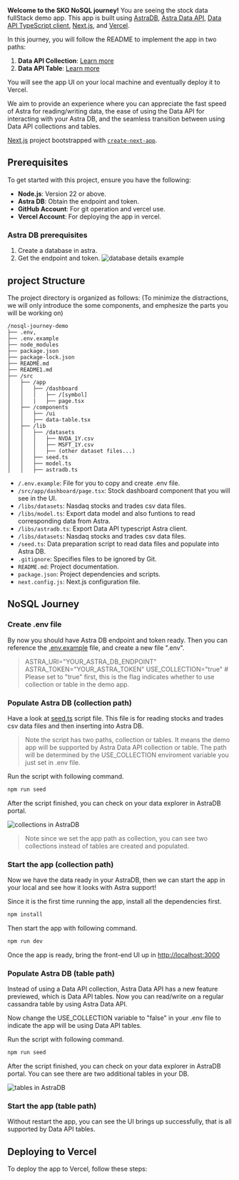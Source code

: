 **Welcome to the SKO NoSQL journey!**
You are seeing the stock data fullStack demo app. This app is built using [AstraDB](https://docs.datastax.com/en/astra-db-serverless/index.html), [Astra Data API](https://docs.datastax.com/en/astra-db-serverless/api-reference/dataapiclient.html), [Data API TypeScript client](https://docs.datastax.com/en/astra-db-serverless/api-reference/typescript-client.html), [Next.js](https://nextjs.org/docs), and [Vercel](https://vercel.com/).

In this journey, you will follow the README to implement the app in two paths:
1. **Data API Collection**: [Learn more](https://docs.datastax.com/en/astra-db-serverless/api-reference/collections.html)
2. **Data API Table**: [Learn more](https://docs.datastax.com/en/astra-db-serverless/api-reference/tables.html)

You will see the app UI on your local machine and eventually deploy it to Vercel.

We aim to provide an experience where you can appreciate the fast speed of Astra for reading/writing data, the ease of using the Data API for interacting with your Astra DB, and the seamless transition between using Data API collections and tables.

[Next.js](https://nextjs.org) project bootstrapped with [`create-next-app`](https://nextjs.org/docs/app/api-reference/cli/create-next-app).



## Prerequisites

To get started with this project, ensure you have the following:

- **Node.js**: Version 22 or above. 
- **Astra DB**: Obtain the endpoint and token.
- **GitHub Account**: For git operation and vercel use.
- **Vercel Account**: For deploying the app in vercel.

### Astra DB prerequisites
1. Create a database in astra.
2. Get the endpoint and token.
![database details example](./public/astra-requirements.png)


## project Structure

The project directory is organized as follows:
(To minimize the distractions, we will only introduce the some components, and emphesize the parts you will be working on)

```
/nosql-journey-demo
├── .env, 
├── .env.example 
├── node_modules
├── package.json
├── package-lock.json
├── README.md
├── README1.md
├── /src
│   ├── /app
│   │   ├── /dashboard
│   │   │   ├── /[symbol]
│   │   |   ├── page.tsx
│   ├── /components
│   │   ├── /ui
│   │   ├── data-table.tsx
│   ├── /lib
│   │   ├── /datasets
│   │   │   ├── NVDA_1Y.csv
│   │   │   ├── MSFT_1Y.csv
│   │   │   ├── (other dataset files...)
│   │   ├── seed.ts
│   │   ├── model.ts
│   │   ├── astradb.ts
```

- `/.env.example`: File for you to copy and create .env file.
- `/src/app/dashboard/page.tsx`: Stock dashboard component that you will see in the UI.
- `/libs/datasets`: Nasdaq stocks and trades csv data files.
- `/libs/model.ts`: Export data model and also funtions to read corresponding data from Astra.
- `/libs/astradb.ts`: Export Data API typescript Astra client.
- `/libs/datasets`: Nasdaq stocks and trades csv data files.
- `/seed.ts`: Data preparation script to read data files and populate into Astra DB.
- `.gitignore`: Specifies files to be ignored by Git.
- `README.md`: Project documentation.
- `package.json`: Project dependencies and scripts.
- `next.config.js`: Next.js configuration file.



## NoSQL Journey



### Create .env file
By now you should have Astra DB endpoint and token ready.
Then you can reference the [.env.example](./env.example) file, and create a new file ".env".

> ASTRA_URI="YOUR_ASTRA_DB_ENDPOINT"
> ASTRA_TOKEN="YOUR_ASTRA_TOKEN"
> USE_COLLECTION="true" # Please set to "true" first, this is the flag indicates whether to use collection or table in the demo app.


### Populate Astra DB (collection path)
Have a look at [seed.ts](./src/lib/seed.ts) script file.
This file is for reading stocks and trades csv data files and then inserting into Astra DB.

> Note the script has two paths, collection or tables. It means the demo app will be supported by Astra Data API collection or table. The path will be determined by the USE_COLLECTION enviroment variable you just set in .env file.

Run the script with following command.
```sh
npm run seed
```

After the script finished, you can check on your data explorer in AstraDB portal.

![collections in AstraDB](./public/check-astra-portal.png)

> Note since we set the app path as collection, you can see two collections instead of tables are created and populated. 



### Start the app (collection path)
Now we have the data ready in your AstraDB, then we can start the app in your local and see how it looks with Astra support!

Since it is the first time running the app, install all the dependencies first.
```sh
npm install
```

Then start the app with following command.
```sh
npm run dev
```

Once the app is ready, bring the front-end UI up in [http://localhost:3000](http://localhost:3000)


### Populate Astra DB (table path)
Instead of using a Data API collection, Astra Data API has a new feature previewed, which is Data API tables. Now you can read/write on a regular cassandra table by using Astra Data API.

Now change the USE_COLLECTION variable to "false" in your .env file to indicate the app will be using Data API tables.

Run the script with following command.
```sh
npm run seed
```

After the script finished, you can check on your data explorer in AstraDB portal. You can see there are two additional tables in your DB.

![tables in AstraDB](./public/tables-astra.png)


### Start the app (table path)
Without restart the app, you can see the UI brings up successfully, that is all supported by Data API tables.



## Deploying to Vercel
To deploy the app to Vercel, follow these steps:

